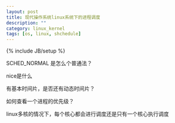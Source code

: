 ```yaml
---
layout: post
title: 现代操作系统linux系统下的进程调度
description: ""
category: linux_kernel
tags: [os, linux, shchedule]
---
```

{% include JB/setup %}


SCHED_NORMAL 是怎么个普通法？

nice是什么

有基本时间片，是否还有动态时间片？


如何查看一个进程的优先级？

linux多核的情况下，每个核心都会进行调度还是只有一个核心执行调度